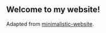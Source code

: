 ## Welcome to my website!

Adapted from [minimalistic-website](https://github.com/egosti/minimalistic-website).